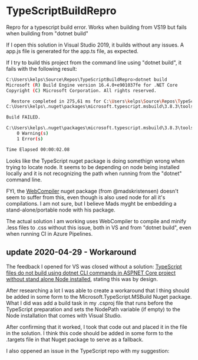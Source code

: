 # TypeScriptBuildRepro
Repro for a typescript build error. Works when building from VS19 but fails when building from "dotnet build"

If I open this solution in Visual Studio 2019, it builds without any issues. A app.js file is generated for the app.ts file, as expected.

If I try to build this project from the command line using "dotnet build", it fails with the following result:

``` bash
C:\Users\kelps\Source\Repos\TypeScriptBuildRepro>dotnet build
Microsoft (R) Build Engine version 16.4.0+e901037fe for .NET Core
Copyright (C) Microsoft Corporation. All rights reserved.

  Restore completed in 275,61 ms for C:\Users\kelps\Source\Repos\TypeScriptBuildRepro\TestTypeScript\TestTypeScript.csproj.
C:\Users\kelps\.nuget\packages\microsoft.typescript.msbuild\3.8.3\tools\Microsoft.TypeScript.targets(311,5): error : The build task could not find node.exe which is required to run the TypeScript compiler. Please install Node and ensure that the system path contains its location. [C:\Users\kelps\Source\Repos\TypeScriptBuildRepro\TestTypeScript\TestTypeScript.csproj]

Build FAILED.

C:\Users\kelps\.nuget\packages\microsoft.typescript.msbuild\3.8.3\tools\Microsoft.TypeScript.targets(311,5): error : The build task could not find node.exe which is required to run the TypeScript compiler. Please install Node and ensure that the system path contains its location. [C:\Users\kelps\Source\Repos\TypeScriptBuildRepro\TestTypeScript\TestTypeScript.csproj]
    0 Warning(s)
    1 Error(s)

Time Elapsed 00:00:02.08
```

Looks like the TypeScript nuget package is doing somethign wrong when trying to locate node. It seems to be depending on node being installed locally and it is not recognizing the path when running from the "dotnet" command line.

FYI, the [WebCompiler](https://github.com/madskristensen/WebCompiler) nuget package (from @madskristensen) doesn't seem to suffer from this, even though is also used node for all it's compilations. I am not sure, but I believe Mads myght be embedding a stand-alone/portable node with his package.

The actual solution I am working uses WebCompiler to compile and minify .less files to .css without this issue, both in VS and from "dotnet build", even when running CI in Azure Pipelines.

## **update** 2020-04-29 - Workaround

The feedback I opened for VS was closed without a solution: [TypeScript files do not build using dotnet CLI commands in ASPNET Core project without stand alone Node installed](https://developercommunity.visualstudio.com/content/problem/957892/typescript-files-do-not-build-using-dotnet-cli-com.html), stating this was by design.

After researching a lot I was able to create a workaround that I thing should be added in some form to the Microsoft.TypeScript.MSBuild Nuget package. What I did was add a build task in my .csproj file that runs before the TypeScript preparation and sets the NodePath variable (if empty) to the Node installation that comes with Visual Studio. 

After confirming that it worked, I took that code out and placed it in the [](Directory.Build.targets) file in the solution. I think this code should be added in some form to the .targets file in that Nuget package to serve as a fallback.

I also oppened an issue in the TypeScript repo with my suggestion: [](https://github.com/microsoft/TypeScript/issues/38247)